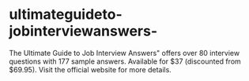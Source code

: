 # ultimateguideto-jobinterviewanswers-
The Ultimate Guide to Job Interview Answers" offers over 80 interview questions with 177 sample answers. Available for $37 (discounted from $69.95). Visit the official website for more details.
